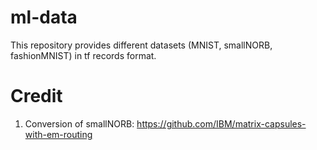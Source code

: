 # ml-data
This repository provides different datasets (MNIST, smallNORB, fashionMNIST) in tf records format.

# Credit
1. Conversion of smallNORB: https://github.com/IBM/matrix-capsules-with-em-routing